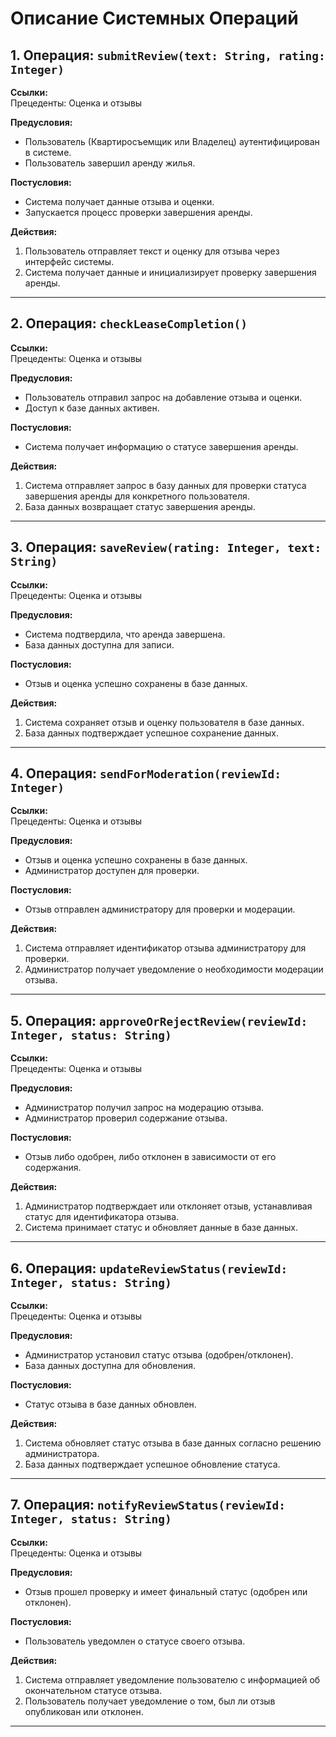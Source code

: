 
# Описание Системных Операций

## 1. Операция: `submitReview(text: String, rating: Integer)`

**Ссылки:**  
Прецеденты: Оценка и отзывы

**Предусловия:**
- Пользователь (Квартиросъемщик или Владелец) аутентифицирован в системе.
- Пользователь завершил аренду жилья.

**Постусловия:**
- Система получает данные отзыва и оценки.
- Запускается процесс проверки завершения аренды.

**Действия:**
1. Пользователь отправляет текст и оценку для отзыва через интерфейс системы.
2. Система получает данные и инициализирует проверку завершения аренды.

---

## 2. Операция: `checkLeaseCompletion()`

**Ссылки:**  
Прецеденты: Оценка и отзывы

**Предусловия:**
- Пользователь отправил запрос на добавление отзыва и оценки.
- Доступ к базе данных активен.

**Постусловия:**
- Система получает информацию о статусе завершения аренды.

**Действия:**
1. Система отправляет запрос в базу данных для проверки статуса завершения аренды для конкретного пользователя.
2. База данных возвращает статус завершения аренды.

---

## 3. Операция: `saveReview(rating: Integer, text: String)`

**Ссылки:**  
Прецеденты: Оценка и отзывы

**Предусловия:**
- Система подтвердила, что аренда завершена.
- База данных доступна для записи.

**Постусловия:**
- Отзыв и оценка успешно сохранены в базе данных.

**Действия:**
1. Система сохраняет отзыв и оценку пользователя в базе данных.
2. База данных подтверждает успешное сохранение данных.

---

## 4. Операция: `sendForModeration(reviewId: Integer)`

**Ссылки:**  
Прецеденты: Оценка и отзывы

**Предусловия:**
- Отзыв и оценка успешно сохранены в базе данных.
- Администратор доступен для проверки.

**Постусловия:**
- Отзыв отправлен администратору для проверки и модерации.

**Действия:**
1. Система отправляет идентификатор отзыва администратору для проверки.
2. Администратор получает уведомление о необходимости модерации отзыва.

---

## 5. Операция: `approveOrRejectReview(reviewId: Integer, status: String)`

**Ссылки:**  
Прецеденты: Оценка и отзывы

**Предусловия:**
- Администратор получил запрос на модерацию отзыва.
- Администратор проверил содержание отзыва.

**Постусловия:**
- Отзыв либо одобрен, либо отклонен в зависимости от его содержания.

**Действия:**
1. Администратор подтверждает или отклоняет отзыв, устанавливая статус для идентификатора отзыва.
2. Система принимает статус и обновляет данные в базе данных.

---

## 6. Операция: `updateReviewStatus(reviewId: Integer, status: String)`

**Ссылки:**  
Прецеденты: Оценка и отзывы

**Предусловия:**
- Администратор установил статус отзыва (одобрен/отклонен).
- База данных доступна для обновления.

**Постусловия:**
- Статус отзыва в базе данных обновлен.

**Действия:**
1. Система обновляет статус отзыва в базе данных согласно решению администратора.
2. База данных подтверждает успешное обновление статуса.

---

## 7. Операция: `notifyReviewStatus(reviewId: Integer, status: String)`

**Ссылки:**  
Прецеденты: Оценка и отзывы

**Предусловия:**
- Отзыв прошел проверку и имеет финальный статус (одобрен или отклонен).

**Постусловия:**
- Пользователь уведомлен о статусе своего отзыва.

**Действия:**
1. Система отправляет уведомление пользователю с информацией об окончательном статусе отзыва.
2. Пользователь получает уведомление о том, был ли отзыв опубликован или отклонен.

---
